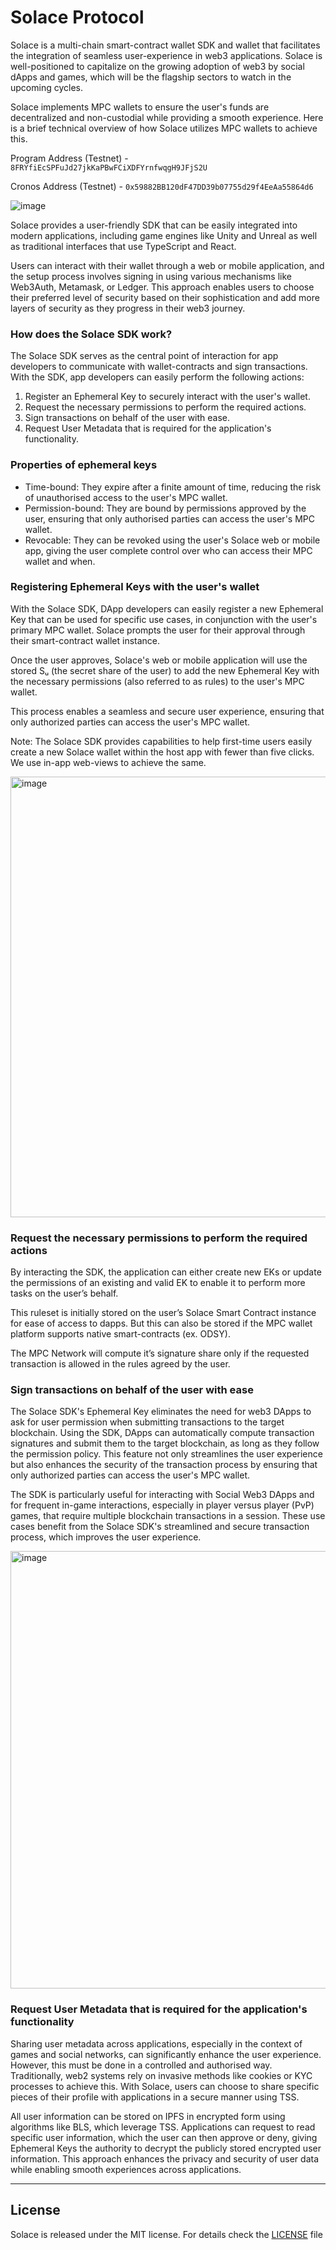 # Solace Protocol

Solace is a multi-chain smart-contract wallet SDK and wallet that facilitates the integration of seamless user-experience in web3 applications. Solace is well-positioned to capitalize on the growing adoption of web3 by social dApps and games, which will be the flagship sectors to watch in the upcoming cycles. 

Solace implements MPC wallets to ensure the user's funds are decentralized and non-custodial while providing a smooth experience. Here is a brief technical overview of how Solace utilizes MPC wallets to achieve this.

Program Address (Testnet) - `8FRYfiEcSPFuJd27jkKaPBwFCiXDFYrnfwqgH9JFjS2U`

Cronos Address (Testnet) - `0x59882BB120dF47DD39b07755d29f4EeAa55864d6`


![image](https://user-images.githubusercontent.com/103751566/191743628-80f07942-28e6-4cd9-b76f-cc7b5aedef00.png)

Solace provides a user-friendly SDK that can be easily integrated into modern applications, including game engines like Unity and Unreal as well as traditional interfaces that use TypeScript and React. 

Users can interact with their wallet through a web or mobile application, and the setup process involves signing in using various mechanisms like Web3Auth, Metamask, or Ledger. This approach enables users to choose their preferred level of security based on their sophistication and add more layers of security as they progress in their web3 journey.

### How does the Solace SDK work?

The Solace SDK serves as the central point of interaction for app developers to communicate with wallet-contracts and sign transactions. With the SDK, app developers can easily perform the following actions:

1. Register an Ephemeral Key to securely interact with the user's wallet.
2. Request the necessary permissions to perform the required actions.
3. Sign transactions on behalf of the user with ease.
4. Request User Metadata that is required for the application's functionality.

### Properties of ephemeral keys

- Time-bound: They expire after a finite amount of time, reducing the risk of unauthorised access to the user's MPC wallet.
- Permission-bound: They are bound by permissions approved by the user, ensuring that only authorised parties can access the user's MPC wallet.
- Revocable: They can be revoked using the user's Solace web or mobile app, giving the user complete control over who can access their MPC wallet and when.

### Registering Ephemeral Keys with the user's wallet

With the Solace SDK, DApp developers can easily register a new Ephemeral Key that can be used for specific use cases, in conjunction with the user's primary MPC wallet. Solace prompts the user for their approval through their smart-contract wallet instance.

Once the user approves, Solace's web or mobile application will use the stored Sᵤ (the secret share of the user) to add the new Ephemeral Key with the necessary permissions (also referred to as rules) to the user's MPC wallet.

This process enables a seamless and secure user experience, ensuring that only authorized parties can access the user's MPC wallet.

Note: The Solace SDK provides capabilities to help first-time users easily create a new Solace wallet within the host app with fewer than five clicks. We use in-app web-views to achieve the same.

<img width="705" alt="image" src="https://user-images.githubusercontent.com/103751566/227604097-37eec14a-6efd-4319-b64c-5b9ad8dab4bc.png">

### Request the necessary permissions to perform the required actions

By interacting the SDK, the application can either create new EKs or update the permissions of an existing and valid EK to enable it to perform more tasks on the user’s behalf.

This ruleset is initially stored on the user’s Solace Smart Contract instance for ease of access to dapps. But this can also be stored if the MPC wallet platform supports native smart-contracts (ex. ODSY).

The MPC Network will compute it’s signature share only if the requested transaction is allowed in the rules agreed by the user.

### Sign transactions on behalf of the user with ease

The Solace SDK's Ephemeral Key eliminates the need for web3 DApps to ask for user permission when submitting transactions to the target blockchain. Using the SDK, DApps can automatically compute transaction signatures and submit them to the target blockchain, as long as they follow the permission policy. This feature not only streamlines the user experience but also enhances the security of the transaction process by ensuring that only authorized parties can access the user's MPC wallet.

The SDK is particularly useful for interacting with Social Web3 DApps and for frequent in-game interactions, especially in player versus player (PvP) games, that require multiple blockchain transactions in a session. These use cases benefit from the Solace SDK's streamlined and secure transaction process, which improves the user experience.

<img width="700" alt="image" src="https://user-images.githubusercontent.com/103751566/227604319-335524d6-d661-4b0c-ba96-d1e5347db3a2.png">


### Request User Metadata that is required for the application's functionality

Sharing user metadata across applications, especially in the context of games and social networks, can significantly enhance the user experience. However, this must be done in a controlled and authorised way. Traditionally, web2 systems rely on invasive methods like cookies or KYC processes to achieve this. With Solace, users can choose to share specific pieces of their profile with applications in a secure manner using TSS. 

All user information can be stored on IPFS in encrypted form using algorithms like BLS, which leverage TSS. Applications can request to read specific user information, which the user can then approve or deny, giving Ephemeral Keys the authority to decrypt the publicly stored encrypted user information. This approach enhances the privacy and security of user data while enabling smooth experiences across applications. 

---

## License

Solace is released under the MIT license. For details check the [LICENSE](LICENSE) file
